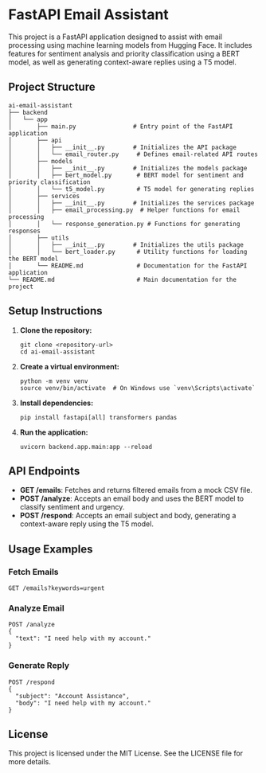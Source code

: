 # FastAPI Email Assistant

This project is a FastAPI application designed to assist with email processing using machine learning models from Hugging Face. It includes features for sentiment analysis and priority classification using a BERT model, as well as generating context-aware replies using a T5 model.

## Project Structure

```
ai-email-assistant
├── backend
│   └── app
│       ├── main.py                # Entry point of the FastAPI application
│       ├── api
│       │   ├── __init__.py        # Initializes the API package
│       │   └── email_router.py     # Defines email-related API routes
│       ├── models
│       │   ├── __init__.py        # Initializes the models package
│       │   ├── bert_model.py       # BERT model for sentiment and priority classification
│       │   └── t5_model.py         # T5 model for generating replies
│       ├── services
│       │   ├── __init__.py        # Initializes the services package
│       │   ├── email_processing.py  # Helper functions for email processing
│       │   └── response_generation.py # Functions for generating responses
│       ├── utils
│       │   ├── __init__.py        # Initializes the utils package
│       │   └── bert_loader.py      # Utility functions for loading the BERT model
│       └── README.md               # Documentation for the FastAPI application
└── README.md                       # Main documentation for the project
```

## Setup Instructions

1. **Clone the repository:**
   ```
   git clone <repository-url>
   cd ai-email-assistant
   ```

2. **Create a virtual environment:**
   ```
   python -m venv venv
   source venv/bin/activate  # On Windows use `venv\Scripts\activate`
   ```

3. **Install dependencies:**
   ```
   pip install fastapi[all] transformers pandas
   ```

4. **Run the application:**
   ```
   uvicorn backend.app.main:app --reload
   ```

## API Endpoints

- **GET /emails**: Fetches and returns filtered emails from a mock CSV file.
- **POST /analyze**: Accepts an email body and uses the BERT model to classify sentiment and urgency.
- **POST /respond**: Accepts an email subject and body, generating a context-aware reply using the T5 model.

## Usage Examples

### Fetch Emails
```
GET /emails?keywords=urgent
```

### Analyze Email
```
POST /analyze
{
  "text": "I need help with my account."
}
```

### Generate Reply
```
POST /respond
{
  "subject": "Account Assistance",
  "body": "I need help with my account."
}
```

## License

This project is licensed under the MIT License. See the LICENSE file for more details.